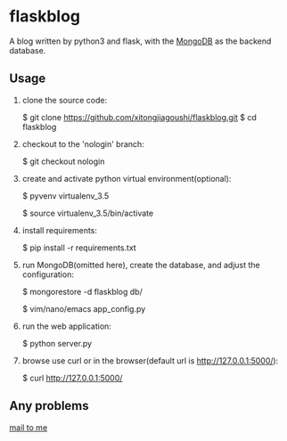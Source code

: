 # flaskblog

A blog written by python3 and flask, with the [MongoDB](https://www.mongodb.com/) as the backend database.



## Usage

1. clone the source code:

    $ git clone https://github.com/xitongjiagoushi/flaskblog.git
    $ cd flaskblog

2. checkout to the 'nologin' branch:

    $ git checkout nologin

3. create and activate python virtual environment(optional):

    $ pyvenv virtualenv_3.5

    $ source virtualenv_3.5/bin/activate

4. install requirements:

    $ pip install -r requirements.txt

5. run MongoDB(omitted here), create the database, and adjust the configuration:

    $ mongorestore -d flaskblog db/

    $ vim/nano/emacs app_config.py

6. run the web application:

    $ python server.py

7. browse use curl or in the browser(default url is http://127.0.0.1:5000/):

    $ curl http://127.0.0.1:5000/


## Any problems

[mail to me](mailto:root@brctl.com)
